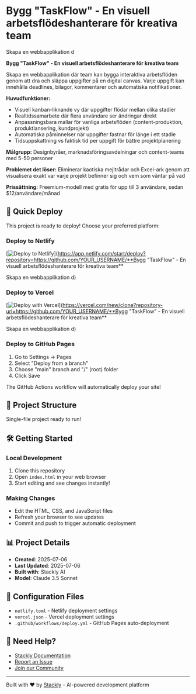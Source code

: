 # **Bygg "TaskFlow" - En visuell arbetsflödeshanterare för kreativa team**

Skapa en webbapplikation d

**Bygg "TaskFlow" - En visuell arbetsflödeshanterare för kreativa team**

Skapa en webbapplikation där team kan bygga interaktiva arbetsflöden genom att dra och släppa uppgifter på en digital canvas. Varje uppgift kan innehålla deadlines, bilagor, kommentarer och automatiska notifikationer. 

**Huvudfunktioner:**
- Visuell kanban-liknande vy där uppgifter flödar mellan olika stadier
- Realtidssamarbete där flera användare ser ändringar direkt
- Anpassningsbara mallar för vanliga arbetsflöden (content-produktion, produktlansering, kundprojekt)
- Automatiska påminnelser när uppgifter fastnar för länge i ett stadie
- Tidsuppskattning vs faktisk tid per uppgift för bättre projektplanering

**Målgrupp:** Designbyråer, marknadsföringsavdelningar och content-teams med 5-50 personer

**Problemet det löser:** Eliminerar kaotiska mejltrådar och Excel-ark genom att visualisera exakt var varje projekt befinner sig och vem som väntar på vad

**Prissättning:** Freemium-modell med gratis för upp till 3 användare, sedan $12/användare/månad

## 🚀 Quick Deploy

This project is ready to deploy! Choose your preferred platform:

### Deploy to Netlify
[![Deploy to Netlify](https://www.netlify.com/img/deploy/button.svg)](https://app.netlify.com/start/deploy?repository=https://github.com/YOUR_USERNAME/**Bygg "TaskFlow" - En visuell arbetsflödeshanterare för kreativa team**

Skapa en webbapplikation d)

### Deploy to Vercel
[![Deploy with Vercel](https://vercel.com/button)](https://vercel.com/new/clone?repository-url=https://github.com/YOUR_USERNAME/**Bygg "TaskFlow" - En visuell arbetsflödeshanterare för kreativa team**

Skapa en webbapplikation d)

### Deploy to GitHub Pages
1. Go to Settings → Pages
2. Select "Deploy from a branch"
3. Choose "main" branch and "/" (root) folder
4. Click Save

The GitHub Actions workflow will automatically deploy your site!

## 📁 Project Structure

Single-file project ready to run!

## 🛠️ Getting Started

### Local Development
1. Clone this repository
2. Open `index.html` in your web browser
3. Start editing and see changes instantly!

### Making Changes
- Edit the HTML, CSS, and JavaScript files
- Refresh your browser to see updates
- Commit and push to trigger automatic deployment

## 📊 Project Details

- **Created**: 2025-07-06
- **Last Updated**: 2025-07-06
- **Built with**: Stackly AI
- **Model**: Claude 3.5 Sonnet

## 🔧 Configuration Files

- `netlify.toml` - Netlify deployment settings
- `vercel.json` - Vercel deployment settings
- `.github/workflows/deploy.yml` - GitHub Pages auto-deployment

## 🤝 Need Help?

- [Stackly Documentation](https://docs.stackly.app)
- [Report an Issue](https://github.com/stackly/support)
- [Join our Community](https://discord.gg/stackly)

---

Built with ❤️ by [Stackly](https://stackly.app) - AI-powered development platform